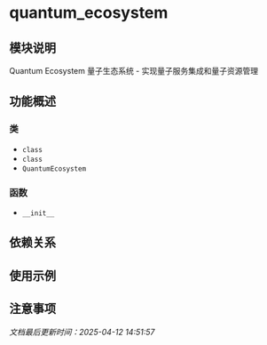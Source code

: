 # quantum_ecosystem

## 模块说明
Quantum Ecosystem
量子生态系统 - 实现量子服务集成和量子资源管理

## 功能概述

### 类

- `class`
- `class`
- `QuantumEcosystem`

### 函数

- `__init__`

## 依赖关系

## 使用示例

## 注意事项

*文档最后更新时间：2025-04-12 14:51:57*